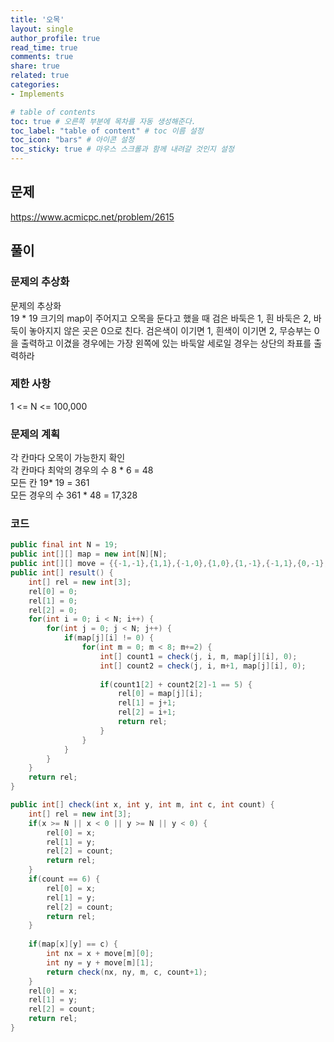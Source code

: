 ```yaml
---
title: '오목'
layout: single
author_profile: true
read_time: true
comments: true
share: true
related: true
categories:
- Implements

# table of contents
toc: true # 오른쪽 부분에 목차를 자동 생성해준다.
toc_label: "table of content" # toc 이름 설정
toc_icon: "bars" # 아이콘 설정
toc_sticky: true # 마우스 스크롤과 함께 내려갈 것인지 설정
---
```


## 문제
<a href="https://www.acmicpc.net/problem/2615" target="_blank">https://www.acmicpc.net/problem/2615</a>

## 풀이
### 문제의 추상화
문제의 추상화   
19 * 19 크기의 map이 주어지고 오목을 둔다고 했을 때
검은 바둑은 1, 흰 바둑은 2, 바둑이 놓아지지 않은 곳은 0으로 친다.
검은색이 이기면 1, 흰색이 이기면 2, 무승부는 0을 출력하고 
이겼을 경우에는 가장 왼쪽에 있는 바둑알 세로일 경우는 상단의 좌표를 출력하라

### 제한 사항
1 <= N <= 100,000

### 문제의 계획
각 칸마다 오목이 가능한지 확인  
각 칸마다 최악의 경우의 수 8 * 6 = 48  
모든 칸 19* 19 = 361  
모든 경우의 수 361 * 48 = 17,328

### 코드
```java
public final int N = 19;
public int[][] map = new int[N][N];
public int[][] move = {{-1,-1},{1,1},{-1,0},{1,0},{1,-1},{-1,1},{0,-1},{0,1}};
public int[] result() {
    int[] rel = new int[3];
    rel[0] = 0;
    rel[1] = 0;
    rel[2] = 0;
    for(int i = 0; i < N; i++) {
        for(int j = 0; j < N; j++) {
            if(map[j][i] != 0) {
                for(int m = 0; m < 8; m+=2) {
                    int[] count1 = check(j, i, m, map[j][i], 0);
                    int[] count2 = check(j, i, m+1, map[j][i], 0);
                    
                    if(count1[2] + count2[2]-1 == 5) {
                        rel[0] = map[j][i];
                        rel[1] = j+1;
                        rel[2] = i+1;
                        return rel;
                    }
                }
            }
        }
    }
    return rel;
}

public int[] check(int x, int y, int m, int c, int count) {
    int[] rel = new int[3];
    if(x >= N || x < 0 || y >= N || y < 0) {
        rel[0] = x;
        rel[1] = y;
        rel[2] = count;
        return rel;
    }
    if(count == 6) {
        rel[0] = x;
        rel[1] = y;
        rel[2] = count;
        return rel;
    }
    
    if(map[x][y] == c) {
        int nx = x + move[m][0];
        int ny = y + move[m][1];
        return check(nx, ny, m, c, count+1);
    }
    rel[0] = x;
    rel[1] = y;
    rel[2] = count;
    return rel;
}
```